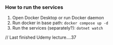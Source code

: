 

### How to run the services

1. Open Docker Desktop or run Docker daemon
1. Run docker in base path: `docker compose up -d`
2. Run the services (separately?): `dotnet watch`

// Last finished Udemy lecture....37
